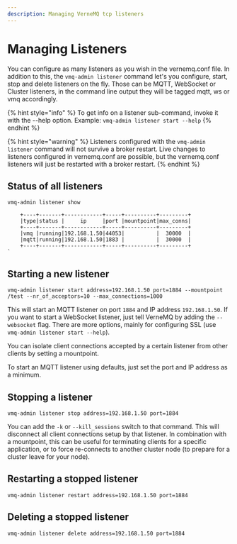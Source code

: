 ```yaml
---
description: Managing VerneMQ tcp listeners
---
```


# Managing Listeners

You can configure as many listeners as you wish in the vernemq.conf file. In addition to this, the `vmq-admin listener` command let's you configure, start, stop and delete listeners on the fly. Those can be MQTT, WebSocket or Cluster listeners, in the command line output they will be tagged mqtt, ws or vmq accordingly.

{% hint style="info" %}
To get info on a listener sub-command, invoke it with the --help option. Example: `vmq-admin listener start --help`
{% endhint %}

{% hint style="warning" %}
Listeners configured with the `vmq-admin listener` command will not survive a broker restart. Live changes to listeners configured in vernemq.conf are possible, but the vernemq.conf listeners will just be restarted with a broker restart.
{% endhint %}

## Status of all listeners

```text
vmq-admin listener show
```

```text
    +----+-------+------------+-----+----------+---------+
    |type|status |     ip     |port |mountpoint|max_conns|
    +----+-------+------------+-----+----------+---------+
    |vmq |running|192.168.1.50|44053|          |  30000  |
    |mqtt|running|192.168.1.50|1883 |          |  30000  |
    +----+-------+------------+-----+----------+---------+
`
```

## Starting a new listener

```text
vmq-admin listener start address=192.168.1.50 port=1884 --mountpoint /test --nr_of_acceptors=10 --max_connections=1000
```

This will start an MQTT listener on port `1884` and IP address `192.168.1.50`. If you want to start a WebSocket listener, just tell VerneMQ by adding the `--websocket` flag. There are more options, mainly for configuring SSL \(use `vmq-admin listener start --help`\).

You can isolate client connections accepted by a certain listener from other clients by setting a mountpoint.

To start an MQTT listener using defaults, just set the port and IP address as a minimum.

## Stopping a listener

```text
vmq-admin listener stop address=192.168.1.50 port=1884
```

You can add the `-k` or `--kill_sessions` switch to that command. This will disconnect all client connections setup by that listener. In combination with a mountpoint, this can be useful for terminating clients for a specific application, or to force re-connects to another cluster node \(to prepare for a cluster leave for your node\).

## Restarting a stopped listener

```text
vmq-admin listener restart address=192.168.1.50 port=1884
```

## Deleting a stopped listener

```text
vmq-admin listener delete address=192.168.1.50 port=1884
```

